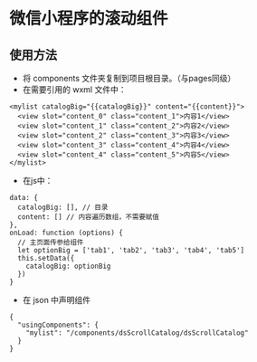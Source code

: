 # 微信小程序的滚动组件
## 使用方法
	
- 将 components 文件夹复制到项目根目录。（与pages同级） 
- 在需要引用的 wxml 文件中：

```
<mylist catalogBig="{{catalogBig}}" content="{{content}}">
  <view slot="content_0" class="content_1">内容1</view>
  <view slot="content_1" class="content_2">内容2</view>
  <view slot="content_2" class="content_3">内容3</view>
  <view slot="content_3" class="content_4">内容4</view>
  <view slot="content_4" class="content_5">内容5</view>
</mylist>
```
- 在js中：

```
data: {
  catalogBig: [], // 目录
  content: [] // 内容遍历数组，不需要赋值
},
onLoad: function (options) {
  // 主页面传参给组件
  let optionBig = ['tab1', 'tab2', 'tab3', 'tab4', 'tab5']
  this.setData({
    catalogBig: optionBig
  })
}
```

- 在 json 中声明组件

```
{
  "usingComponents": {
    "mylist": "/components/dsScrollCatalog/dsScrollCatalog"
  }
}
```

	

